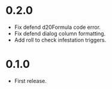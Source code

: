 # 0.2.0

- Fix defend d20Formula code error.
- Fix defend dialog column formatting.
- Add roll to check infestation triggers.

# 0.1.0

- First release.

